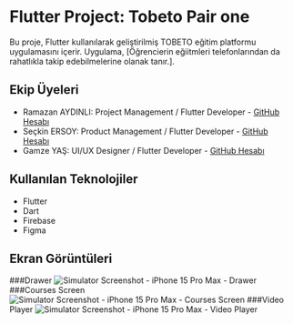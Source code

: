 # Flutter Project: Tobeto Pair one

Bu proje, Flutter kullanılarak geliştirilmiş TOBETO eğitim platformu uygulamasını içerir. Uygulama, [Öğrencierin eğiitmleri telefonlarından da rahatlıkla takip edebilmelerine olanak tanır.].

## Ekip Üyeleri

- Ramazan AYDINLI: Project Management / Flutter Developer - [GitHub Hesabı](https://github.com/aydnlramazan)
- Seçkin ERSOY: Product Management / Flutter Developer - [GitHub Hesabı](https://github.com/seckinersoy)
- Gamze YAŞ: UI/UX Designer / Flutter Developer - [GitHub Hesabı](https://github.com/gamzeyas)

## Kullanılan Teknolojiler

- Flutter
- Dart
- Firebase
- Figma

## Ekran Görüntüleri

###Drawer
![Simulator Screenshot - iPhone 15 Pro Max - Drawer](https://github.com/aydnlramazan/tobeto_pair_one/assets/106530954/649c294e-3e40-469f-ae30-b825f18d7622)
###Courses Screen
![Simulator Screenshot - iPhone 15 Pro Max - Courses Screen](https://github.com/aydnlramazan/tobeto_pair_one/assets/106530954/5c6ccfdd-cf52-44fd-b33e-73d4db86096e)
###Video Player
![Simulator Screenshot - iPhone 15 Pro Max - Video Player](https://github.com/aydnlramazan/tobeto_pair_one/assets/106530954/00b9b656-f861-4f2d-8e0f-79dc0a023385)

